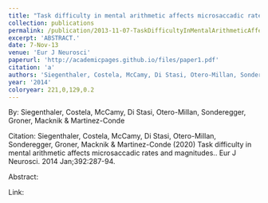 ```yaml
---
title: "Task difficulty in mental arithmetic affects microsaccadic rates and magnitudes."
collection: publications
permalink: /publication/2013-11-07-TaskDifficultyInMentalArithmeticAffectsMicrosaccadicRatesAndMag
excerpt: 'ABSTRACT.'
date: 7-Nov-13
venue: 'Eur J Neurosci'
paperurl: 'http://academicpages.github.io/files/paper1.pdf'
citation: 'a'
authors: 'Siegenthaler, Costela, McCamy, Di Stasi, Otero-Millan, Sonderegger, Groner, Macknik & Martinez-Conde'
year: '2014'
coloryear: 221,0,129,0.2
---
```


By: Siegenthaler, Costela, McCamy, Di Stasi, Otero-Millan, Sonderegger, Groner, Macknik & Martinez-Conde

Citation: Siegenthaler, Costela, McCamy, Di Stasi, Otero-Millan, Sonderegger, Groner, Macknik & Martinez-Conde (2020) Task difficulty in mental arithmetic affects microsaccadic rates and magnitudes.. Eur J Neurosci. 2014 Jan;392:287-94. 

Abstract: 

Link: 
